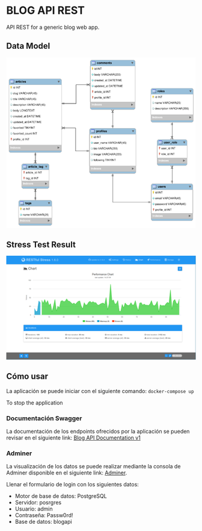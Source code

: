# BLOG API REST
API REST for a generic blog web app.

## Data Model
![ER Diagram](er-model.png)

## Stress Test Result
![RESTfull Stress chart](restfull-stress-results.png)

## Cómo usar
La aplicación se puede iniciar con el siguiente comando: `docker-compose up`

To stop the application 

### Documentación Swagger
La documentación de los endpoints ofrecidos por la aplicación se pueden revisar en
el siguiente link: [Blog API Documentation v1](http://localhost:8080/swagger-ui/index.html)

### Adminer
La visualización de los datos se puede realizar mediante la consola de Adminer disponible
en el siguiente link: [Adminer](http://localhost).

Llenar el formulario de login con los siguientes datos:
- Motor de base de datos: PostgreSQL
- Servidor: posrgres
- Usuario: admin
- Contraseña: Passw0rd!
- Base de datos: blogapi
